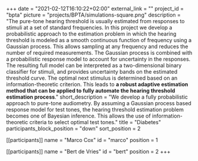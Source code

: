 +++
date = "2021-02-12T16:10:22+02:00"
external_link = ""
project_id = "bpta"
picture = "projects/BPTA/simulations-square.png"
description = "The pure-tone hearing threshold is usually estimated from responses to stimuli at a set of standard frequencies. In this project we develop a probabilistic approach to the estimation problem in which the hearing threshold is modeled as a smooth continuous function of frequency using a Gaussian process. This allows sampling at any frequency and reduces the number of required measurements. The Gaussian process is combined with a probabilistic response model to account for uncertainty in the responses. The resulting full model can be interpreted as a two-dimensional binary classifier for stimuli, and provides uncertainty bands on the estimated threshold curve. The optimal next stimulus is determined based on an information-theoretic criterion. This leads to **a robust adaptive estimation method that can be applied to fully automate the hearing threshold estimation process**."
short_description = "We develop a fully probabilistic approach to pure-tone audiometry. By assuming a Gaussian process based response model for test tones, the hearing threshold estimation problem becomes one of Bayesian inference. This allows the use of information-theoretic criteria to select optimal test tones."
title = "Diabetes"
participants_block_position = "down"
sort_position = 2

[[participants]]
    name = "Marco Cox"
    id = "marco"
    position = 1

[[participants]]
    name = "Bert de Vries"
    id = "bert"
    position = 2
+++
